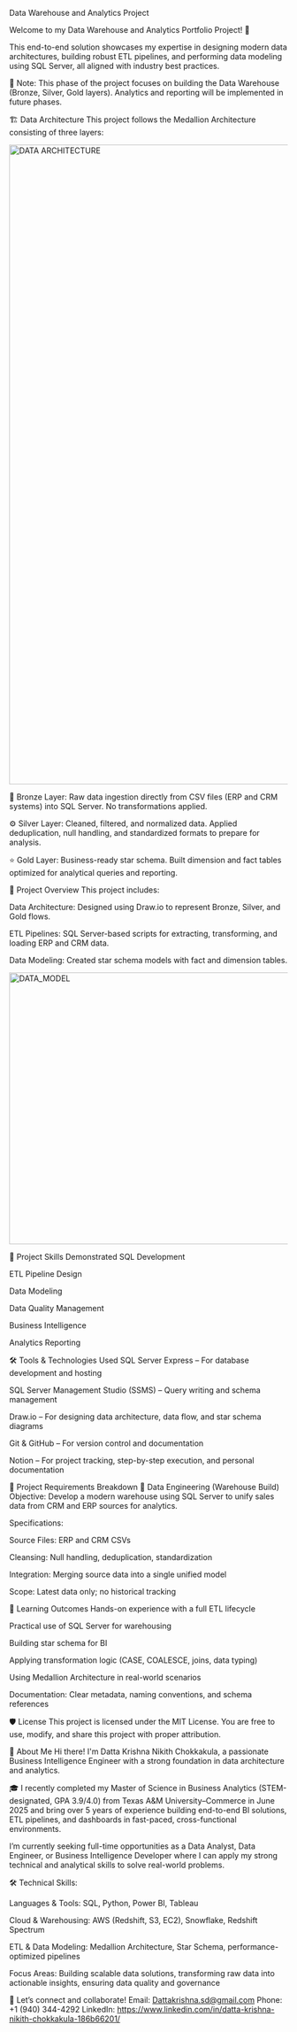 Data Warehouse and Analytics Project

Welcome to my Data Warehouse and Analytics Portfolio Project! 🚀

This end-to-end solution showcases my expertise in designing modern data architectures, building robust ETL pipelines, and performing data modeling using SQL Server, all aligned with industry best practices.

🔧 Note: This phase of the project focuses on building the Data Warehouse (Bronze, Silver, Gold layers). Analytics and reporting will be implemented in future phases.

🏗️ Data Architecture
This project follows the Medallion Architecture consisting of three layers:

<img width="1060" height="1156" alt="DATA ARCHITECTURE" src="https://github.com/user-attachments/assets/c3292516-a1da-406f-a6d6-db05ab05d78f" />

🔸 Bronze Layer:
Raw data ingestion directly from CSV files (ERP and CRM systems) into SQL Server. No transformations applied.

⚙️ Silver Layer:
Cleaned, filtered, and normalized data. Applied deduplication, null handling, and standardized formats to prepare for analysis.

⭐ Gold Layer:
Business-ready star schema. Built dimension and fact tables optimized for analytical queries and reporting.

📖 Project Overview
This project includes:

Data Architecture: Designed using Draw.io to represent Bronze, Silver, and Gold flows.

ETL Pipelines: SQL Server-based scripts for extracting, transforming, and loading ERP and CRM data.

Data Modeling: Created star schema models with fact and dimension tables.

<img width="771" height="491" alt="DATA_MODEL" src="https://github.com/user-attachments/assets/3ef0fc1a-56e5-4b9f-9949-edf523c9102f" />


🎯 Project Skills Demonstrated
SQL Development

ETL Pipeline Design

Data Modeling

Data Quality Management

Business Intelligence

Analytics Reporting

🛠️ Tools & Technologies Used
SQL Server Express – For database development and hosting

SQL Server Management Studio (SSMS) – Query writing and schema management

Draw.io – For designing data architecture, data flow, and star schema diagrams

Git & GitHub – For version control and documentation

Notion – For project tracking, step-by-step execution, and personal documentation

🚀 Project Requirements Breakdown
🧱 Data Engineering (Warehouse Build)
Objective:
Develop a modern warehouse using SQL Server to unify sales data from CRM and ERP sources for analytics.

Specifications:

Source Files: ERP and CRM CSVs

Cleansing: Null handling, deduplication, standardization

Integration: Merging source data into a single unified model

Scope: Latest data only; no historical tracking



📘 Learning Outcomes
Hands-on experience with a full ETL lifecycle

Practical use of SQL Server for warehousing

Building star schema for BI

Applying transformation logic (CASE, COALESCE, joins, data typing)

Using Medallion Architecture in real-world scenarios

Documentation: Clear metadata, naming conventions, and schema references

🛡️ License
This project is licensed under the MIT License.
You are free to use, modify, and share this project with proper attribution.

🌟 About Me
Hi there! I'm Datta Krishna Nikith Chokkakula, a passionate Business Intelligence Engineer with a strong foundation in data architecture and analytics.

🎓 I recently completed my Master of Science in Business Analytics (STEM-designated, GPA 3.9/4.0) from Texas A&M University–Commerce in June 2025 and bring over 5 years of experience building end-to-end BI solutions, ETL pipelines, and dashboards in fast-paced, cross-functional environments. 

I’m currently seeking full-time opportunities as a Data Analyst, Data Engineer, or Business Intelligence Developer where I can apply my strong technical and analytical skills to solve real-world problems.

🛠️ Technical Skills:

Languages & Tools: SQL, Python, Power BI, Tableau

Cloud & Warehousing: AWS (Redshift, S3, EC2), Snowflake, Redshift Spectrum

ETL & Data Modeling: Medallion Architecture, Star Schema, performance-optimized pipelines

Focus Areas: Building scalable data solutions, transforming raw data into actionable insights, ensuring data quality and governance

📧 Let’s connect and collaborate!
Email: Dattakrishna.sd@gmail.com
Phone: +1 (940) 344-4292
LinkedIn: https://www.linkedin.com/in/datta-krishna-nikith-chokkakula-186b66201/







